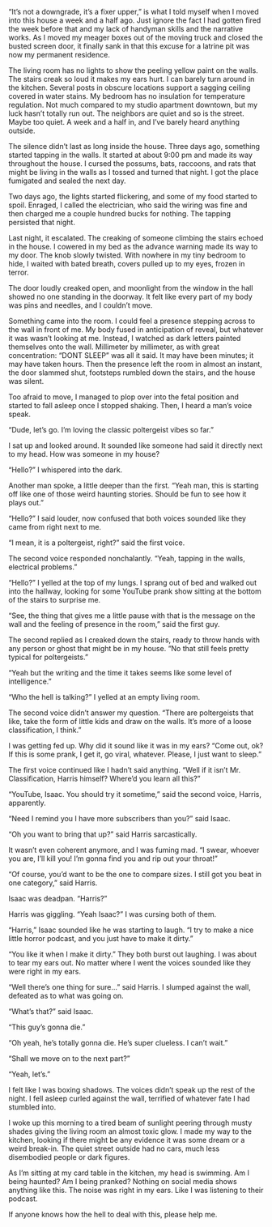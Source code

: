 “It’s not a downgrade, it’s a fixer upper,” is what I told myself when I moved into this house a week and a half ago. Just ignore the fact I had gotten fired the week before that and my lack of handyman skills and the narrative works. As I moved my meager boxes out of the moving truck and closed the busted screen door, it finally sank in that this excuse for a latrine pit was now my permanent residence.

The living room has no lights to show the peeling yellow paint on the walls. The stairs creak so loud it makes my ears hurt. I can barely turn around in the kitchen. Several posts in obscure locations support a sagging ceiling covered in water stains. My bedroom has no insulation for temperature regulation. Not much compared to my studio apartment downtown, but my luck hasn’t totally run out. The neighbors are quiet and so is the street. Maybe too quiet. A week and a half in, and I’ve barely heard anything outside.

The silence didn’t last as long inside the house. Three days ago, something started tapping in the walls. It started at about 9:00 pm and made its way throughout the house. I cursed the possums, bats, raccoons, and rats that might be living in the walls as I tossed and turned that night. I got the place fumigated and sealed the next day.

Two days ago, the lights started flickering, and some of my food started to spoil. Enraged, I called the electrician, who said the wiring was fine and then charged me a couple hundred bucks for nothing. The tapping persisted that night.

Last night, it escalated. The creaking of someone climbing the stairs echoed in the house. I cowered in my bed as the advance warning made its way to my door. The knob slowly twisted. With nowhere in my tiny bedroom to hide, I waited with bated breath, covers pulled up to my eyes, frozen in terror.

The door loudly creaked open, and moonlight from the window in the hall showed no one standing in the doorway. It felt like every part of my body was pins and needles, and I couldn’t move.

Something came into the room. I could feel a presence stepping across to the wall in front of me. My body fused in anticipation of reveal, but whatever it was wasn’t looking at me. Instead, I watched as dark letters painted themselves onto the wall. Millimeter by millimeter, as with great concentration: “DONT SLEEP” was all it said. It may have been minutes; it may have taken hours. Then the presence left the room in almost an instant, the door slammed shut, footsteps rumbled down the stairs, and the house was silent.

Too afraid to move, I managed to plop over into the fetal position and started to fall asleep once I stopped shaking. Then, I heard a man’s voice speak.

“Dude, let’s go. I’m loving the classic poltergeist vibes so far.”

I sat up and looked around. It sounded like someone had said it directly next to my head. How was someone in my house?

“Hello?” I whispered into the dark.

Another man spoke, a little deeper than the first. “Yeah man, this is starting off like one of those weird haunting stories. Should be fun to see how it plays out.”

“Hello?” I said louder, now confused that both voices sounded like they came from right next to me.

“I mean, it is a poltergeist, right?” said the first voice.

The second voice responded nonchalantly. “Yeah, tapping in the walls, electrical problems.”

“Hello?” I yelled at the top of my lungs. I sprang out of bed and walked out into the hallway, looking for some YouTube prank show sitting at the bottom of the stairs to surprise me.

“See, the thing that gives me a little pause with that is the message on the wall and the feeling of presence in the room,” said the first guy.

The second replied as I creaked down the stairs, ready to throw hands with any person or ghost that might be in my house. “No that still feels pretty typical for poltergeists.”

“Yeah but the writing and the time it takes seems like some level of intelligence.”

“Who the hell is talking?” I yelled at an empty living room.

The second voice didn’t answer my question. “There are poltergeists that like, take the form of little kids and draw on the walls. It’s more of a loose classification, I think.”

I was getting fed up. Why did it sound like it was in my ears? “Come out, ok? If this is some prank, I get it, go viral, whatever. Please, I just want to sleep.”

The first voice continued like I hadn’t said anything. “Well if it isn’t Mr. Classification, Harris himself? Where’d you learn all this?”

“YouTube, Isaac. You should try it sometime,” said the second voice, Harris, apparently.

“Need I remind you I have more subscribers than you?” said Isaac.

“Oh you want to bring that up?” said Harris sarcastically.

It wasn’t even coherent anymore, and I was fuming mad. “I swear, whoever you are, I’ll kill you! I’m gonna find you and rip out your throat!”

“Of course, you’d want to be the one to compare sizes. I still got you beat in one category,” said Harris.

Isaac was deadpan. “Harris?”

Harris was giggling. “Yeah Isaac?” I was cursing both of them.

“Harris,” Isaac sounded like he was starting to laugh. “I try to make a nice little horror podcast, and you just have to make it dirty.”

“You like it when I make it dirty.” They both burst out laughing. I was about to tear my ears out. No matter where I went the voices sounded like they were right in my ears.

“Well there’s one thing for sure…” said Harris. I slumped against the wall, defeated as to what was going on.

“What’s that?” said Isaac.

“This guy’s gonna die.”

“Oh yeah, he’s totally gonna die. He’s super clueless. I can’t wait.”

“Shall we move on to the next part?”

“Yeah, let’s.”

I felt like I was boxing shadows. The voices didn’t speak up the rest of the night. I fell asleep curled against the wall, terrified of whatever fate I had stumbled into.

I woke up this morning to a tired beam of sunlight peering through musty shades giving the living room an almost toxic glow. I made my way to the kitchen, looking if there might be any evidence it was some dream or a weird break-in. The quiet street outside had no cars, much less disembodied people or dark figures.

As I’m sitting at my card table in the kitchen, my head is swimming. Am I being haunted? Am I being pranked? Nothing on social media shows anything like this. The noise was right in my ears. Like I was listening to their podcast.

If anyone knows how the hell to deal with this, please help me.